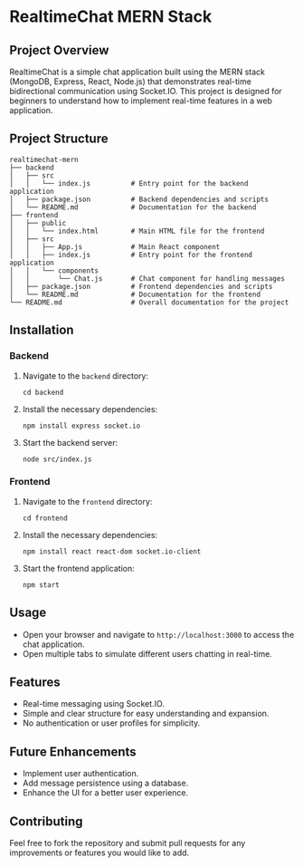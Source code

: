# RealtimeChat MERN Stack

## Project Overview
RealtimeChat is a simple chat application built using the MERN stack (MongoDB, Express, React, Node.js) that demonstrates real-time bidirectional communication using Socket.IO. This project is designed for beginners to understand how to implement real-time features in a web application.

## Project Structure
```
realtimechat-mern
├── backend
│   ├── src
│   │   └── index.js          # Entry point for the backend application
│   ├── package.json          # Backend dependencies and scripts
│   └── README.md             # Documentation for the backend
├── frontend
│   ├── public
│   │   └── index.html        # Main HTML file for the frontend
│   ├── src
│   │   ├── App.js            # Main React component
│   │   ├── index.js          # Entry point for the frontend application
│   │   └── components
│   │       └── Chat.js       # Chat component for handling messages
│   ├── package.json          # Frontend dependencies and scripts
│   └── README.md             # Documentation for the frontend
└── README.md                 # Overall documentation for the project
```

## Installation

### Backend
1. Navigate to the `backend` directory:
   ```
   cd backend
   ```
2. Install the necessary dependencies:
   ```
   npm install express socket.io
   ```
3. Start the backend server:
   ```
   node src/index.js
   ```

### Frontend
1. Navigate to the `frontend` directory:
   ```
   cd frontend
   ```
2. Install the necessary dependencies:
   ```
   npm install react react-dom socket.io-client
   ```
3. Start the frontend application:
   ```
   npm start
   ```

## Usage
- Open your browser and navigate to `http://localhost:3000` to access the chat application.
- Open multiple tabs to simulate different users chatting in real-time.

## Features
- Real-time messaging using Socket.IO.
- Simple and clear structure for easy understanding and expansion.
- No authentication or user profiles for simplicity.

## Future Enhancements
- Implement user authentication.
- Add message persistence using a database.
- Enhance the UI for a better user experience.

## Contributing
Feel free to fork the repository and submit pull requests for any improvements or features you would like to add.